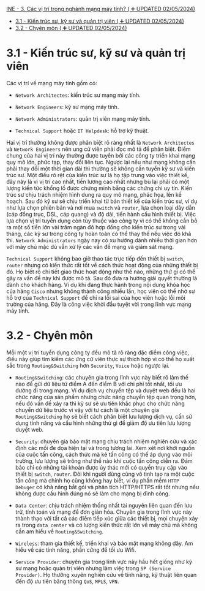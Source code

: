 [INE - 3. Các vị trí trong nghành mạng máy tính? ( :heavy_plus_sign: UPDATED 02/05/2024)](#ine_3_network_job_roles)

- [3.1 - Kiến trúc sư, kỹ sư và quản trị viên ( :heavy_plus_sign: UPDATED 02/05/2024)](#ine_3_1_network_job_roles)
- [3.2 - Chyên môn ( :heavy_plus_sign: UPDATED 02/05/2024)](#ine_3_2_network_job_specialities)

# <a name="ine_3_1_network_job_roles"></a>3.1 - Kiến trúc sư, kỹ sư và quản trị viên

Các vị trí về mạng máy tính gồm có:

- `Network Architectes`: kiến trúc sư mạng máy tính.

- `Network Engineers`: kỹ sư mạng máy tính.

- `Network Administrators`: quản trị viên mạng máy tính.

- `Technical Support` hoặc `IT Helpdesk`: hỗ trợ kỹ thuật.

Hai vị trí thường không được phân biệt rõ ràng nhất là `Network Architectes` và `Network Engineers` nên ung cử viên phải đọc mô tả để phân biệt. Điểm chung của hai vị trí này thường được tuyển bởi các công ty triển khai mạng quy mô lớn, phức tạp, thay đổi liên tục. Ngược lại nếu như mạng không cần phải thay đổi một thời gian dài thì thường sẽ không cần tuyển kỹ sư và kiến trúc sư. Một điều rõ rệt của kiến trúc sư là họ tập trung vào việc thiết kế, đây này là vi vị trí cao nhất, tiền lương cao nhất nhưng bù lại phải có một lượng kiến tức khổng lồ được chứng minh bằng các chứng chỉ uy tín. Kiến trúc sư chịu trách nhiệm hình dung ra quy mô mạng, phác họa, lên kế hoạch. Sau đó kỹ sư sẽ chịu triển khai từ bản thiết kế của kiến trúc sư, ví dụ như lựa chọn phiên bản và nơi mua `switch` và `router`, lựa chọn loại dây dẫn (cáp đồng trục, DSL, cáp quang) và độ dài, tiến hành cấu hình thiết bị. Việc lựa chọn vị trí tuyển dụng còn tùy thuộc vào công ty vì có thể không cần bỏ ra một số tiền lớn vài trăm ngàn đô hợp đồng cho kiến trúc sư trong vài tháng, các kỹ sư trong công ty hoàn toàn có thể thay thế nếu việc đó khả thi. `Network Administrators` ngày nay có xu hướng dành nhiều thời gian hơn với máy chủ mặc dù vẫn xử lý các vấn đề mạng và giám sát mạng.

`Technical Support` không bao giờ thao tác trực tiếp đến thiết bị `switch`, `router` nhưng có kiến thức rất tốt về cách thức hoạt động của những thiết bị đó. Họ biết rõ chi tiết giao thức hoạt động như thế nào, những thứ gì có thể gây ra vấn đề này khi được mô tả. Sau đó đưa ra hướng giải quyết thường là dành cho khách hàng. Ví dụ khi đang thực hành trong nội dung khóa học của hãng `Cisco` nhưng không thành công nhiều lần, học viên có thể nhờ sự hỗ trợ của `Technical Support` để chỉ ra lỗi sai của học viên hoặc lỗi môi trường của hãng. Đây là công việc khởi đầu tuyệt vời trong lĩnh vực mạng máy tính.

# <a name="ine_3_2_network_job_specialities"></a>3.2 - Chyên môn

Mỗi một vị trí tuyển dụng công ty đều mô tả rõ ràng đặc điểm công việc, điều này giúp tìm kiếm các ứng cử viên thực sự thích hợp vì có thể họ xuất sắc trong `Routing&Switching` hơn `Security`, `Voice` hoặc ngược lại.

- `Routing&Switching`: các chuyên gia trong lĩnh vực này biết rõ làm thế nào để gửi dữ liệu từ điểm A đến điểm B với chi phí tốt nhất, tối ưu đường đi trong mạng. Ví dụ dịch vụ chuyển tệp và duyệt web đều là hai chức năng của sản phẩm nhưng chức năng chuyển tệp quan trọng hơn, nếu đó vấn đề xảy ra thì kỹ sư sẽ ưu tiên khắc phục cho chức năng chuyển dữ liệu trước vì vậy với tư cách là một chuyên gia `Routing&Switching` họ sẽ biết cách phân biệt lưu lượng dịch vụ, cần sử dụng tính năng và cấu hình những thứ gì để giảm độ ưu tiên lưu lượng duyệt web.

- `Security`: chuyên gia bảo mật mạng chịu trách nhiệm nghiên cứu và xác định các mối đe dọa hiện tại và trong tương lai. Xem xét nơi khởi nguồn của cuộc tấn công, cách thức mà kẻ tấn công có thể áp dụng vào môi trường, lưu lượng sẽ trông như thế nào khi cuộc tấn công diễn ra. Đảm bảo chỉ có những tài khoản được ủy thác mới có quyền truy cập vào thiết bị `switch`, `router`. Đôi khi người dùng cũng vô tình tạo ra một cuộc tấn công mà chính họ cũng không hay biết, ví dụ phần mềm `HTTP Debuger` có khả năng bắt gói và phân tích HTTP/HTTPS rất tốt nhưng nếu không được cấu hình đúng nó sẽ làm cho mạng bị đình công.

- `Data Center`: chịu trách nhiệm thống nhất tài nguyên liên quan đến lưu trữ, tính toán và mạng để đơn giản hóa. Chuyên gia trong lĩnh vực này thành thạo với tất cả các điểm tiếp xúc giữa các thiết bị, mọi chuyện xảy ra trong `data center` và có lượng kiến thức rất lớn về máy chủ mà không cần am hiểu về `Routing&Switching`.

- `Wireless`: tham gia thiết kế, triển khai và bảo mật mạng không dây. Am hiểu về các tính năng, phần cứng để tối ưu Wifi.

- `Service Provider`: chuyên gia trong lĩnh vực này hầu hết giống như kỹ sư mạng hoặc quản trị viên nhưng làm việc trong `SP (Service Provider)`. Họ thường xuyên nghiên cứu về tính năng, kỹ thuật liên quan đến độ ưu tiên băng thông `QoS`, `MPLS`, `VPN`.